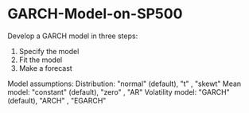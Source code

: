 # GARCH-Model-on-SP500
Develop a GARCH model in three steps: 
1. Specify the model 
2. Fit the model 
3. Make a forecast


Model assumptions:
Distribution: "normal" (default), "t" , "skewt"
Mean model: "constant" (default), "zero" , "AR"
Volatility model: "GARCH" (default), "ARCH" , "EGARCH"
